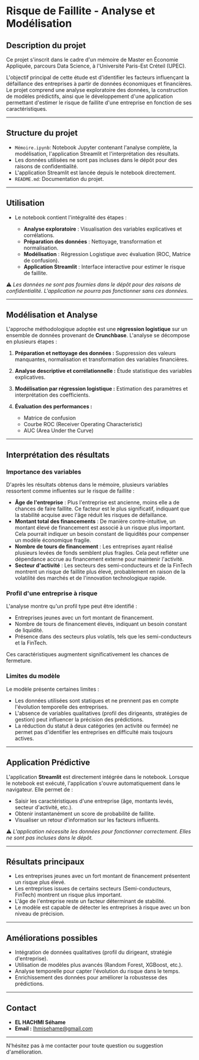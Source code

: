 # Risque de Faillite - Analyse et Modélisation

## Description du projet

Ce projet s'inscrit dans le cadre d'un mémoire de Master en Économie Appliquée, parcours Data Science, à l'Université Paris-Est Créteil (UPEC).

L'objectif principal de cette étude est d'identifier les facteurs influençant la défaillance des entreprises à partir de données économiques et financières. Le projet comprend une analyse exploratoire des données, la construction de modèles prédictifs, ainsi que le développement d'une application permettant d'estimer le risque de faillite d'une entreprise en fonction de ses caractéristiques.

---

## Structure du projet

* `Mémoire.ipynb`: Notebook Jupyter contenant l'analyse complète, la modélisation, l'application Streamlit et l'interprétation des résultats.
* Les données utilisées ne sont pas incluses dans le dépôt pour des raisons de confidentialité.
* L'application Streamlit est lancée depuis le notebook directement.
* `README.md`: Documentation du projet.

---

## Utilisation

* Le notebook contient l'intégralité des étapes :

  * **Analyse exploratoire** : Visualisation des variables explicatives et corrélations.
  * **Préparation des données** : Nettoyage, transformation et normalisation.
  * **Modélisation** : Régression Logistique avec évaluation (ROC, Matrice de confusion).
  * **Application Streamlit** : Interface interactive pour estimer le risque de faillite.

⚠️ *Les données ne sont pas fournies dans le dépôt pour des raisons de confidentialité. L'application ne pourra pas fonctionner sans ces données.*

---

## Modélisation et Analyse

L'approche méthodologique adoptée est une **régression logistique** sur un ensemble de données provenant de **Crunchbase**. L'analyse se décompose en plusieurs étapes :

1. **Préparation et nettoyage des données :** Suppression des valeurs manquantes, normalisation et transformation des variables financières.
2. **Analyse descriptive et corrélationnelle :** Étude statistique des variables explicatives.
3. **Modélisation par régression logistique :** Estimation des paramètres et interprétation des coefficients.
4. **Évaluation des performances :**

   * Matrice de confusion
   * Courbe ROC (Receiver Operating Characteristic)
   * AUC (Area Under the Curve)

---

## Interprétation des résultats

### Importance des variables

D'après les résultats obtenus dans le mémoire, plusieurs variables ressortent comme influentes sur le risque de faillite :

* **Âge de l'entreprise** : Plus l'entreprise est ancienne, moins elle a de chances de faire faillite. Ce facteur est le plus significatif, indiquant que la stabilité acquise avec l'âge réduit les risques de défaillance.
* **Montant total des financements** : De manière contre-intuitive, un montant élevé de financement est associé à un risque plus important. Cela pourrait indiquer un besoin constant de liquidités pour compenser un modèle économique fragile.
* **Nombre de tours de financement** : Les entreprises ayant réalisé plusieurs levées de fonds semblent plus fragiles. Cela peut refléter une dépendance accrue au financement externe pour maintenir l'activité.
* **Secteur d'activité** : Les secteurs des semi-conducteurs et de la FinTech montrent un risque de faillite plus élevé, probablement en raison de la volatilité des marchés et de l'innovation technologique rapide.

### Profil d'une entreprise à risque

L'analyse montre qu'un profil type peut être identifié :

* Entreprises jeunes avec un fort montant de financement.
* Nombre de tours de financement élevés, indiquant un besoin constant de liquidité.
* Présence dans des secteurs plus volatils, tels que les semi-conducteurs et la FinTech.

Ces caractéristiques augmentent significativement les chances de fermeture.

### Limites du modèle

Le modèle présente certaines limites :

* Les données utilisées sont statiques et ne prennent pas en compte l'évolution temporelle des entreprises.
* L'absence de variables qualitatives (profil des dirigeants, stratégies de gestion) peut influencer la précision des prédictions.
* La réduction du statut à deux catégories (en activité ou fermée) ne permet pas d'identifier les entreprises en difficulté mais toujours actives.

---

## Application Prédictive

L'application **Streamlit** est directement intégrée dans le notebook. Lorsque le notebook est exécuté, l'application s'ouvre automatiquement dans le navigateur. Elle permet de :

* Saisir les caractéristiques d'une entreprise (âge, montants levés, secteur d'activité, etc.).
* Obtenir instantanément un score de probabilité de faillite.
* Visualiser un retour d'information sur les facteurs influents.

⚠️ *L'application nécessite les données pour fonctionner correctement. Elles ne sont pas incluses dans le dépôt.*

---

## Résultats principaux

* Les entreprises jeunes avec un fort montant de financement présentent un risque plus élevé.
* Les entreprises issues de certains secteurs (Semi-conducteurs, FinTech) montrent un risque plus important.
* L'âge de l'entreprise reste un facteur déterminant de stabilité.
* Le modèle est capable de détecter les entreprises à risque avec un bon niveau de précision.

---

## Améliorations possibles

* Intégration de données qualitatives (profil du dirigeant, stratégie d'entreprise).
* Utilisation de modèles plus avancés (Random Forest, XGBoost, etc.).
* Analyse temporelle pour capter l'évolution du risque dans le temps.
* Enrichissement des données pour améliorer la robustesse des prédictions.

---

## Contact

* **EL HACHMI Séhame**
* **Email :** lhmisehame@gmail.com

---

N'hésitez pas à me contacter pour toute question ou suggestion d'amélioration.
